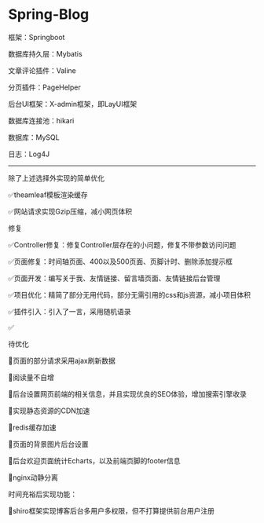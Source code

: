 # Spring-Blog

框架：Springboot

数据库持久层：Mybatis

文章评论插件：Valine

分页插件：PageHelper

后台UI框架：X-admin框架，即LayUI框架

数据库连接池：hikari

数据库：MySQL

日志：Log4J

------

除了上述选择外实现的简单优化

✅theamleaf模板渲染缓存

✅网站请求实现Gzip压缩，减小网页体积

修复

✅Controller修复：修复Controller层存在的小问题，修复不带参数访问问题

✅页面修复：时间轴页面、400以及500页面、页脚计时、删除添加提示框

✅页面开发：编写关于我、友情链接、留言墙页面、友情链接后台管理

✅项目优化：精简了部分无用代码，部分无需引用的css和js资源，减小项目体积

✅插件引入：引入了一言，采用随机语录

✅

待优化

🔲页面的部分请求采用ajax刷新数据

🔲阅读量不自增

🔲后台设置网页前端的相关信息，并且实现优良的SEO体验，增加搜索引擎收录

🔲实现静态资源的CDN加速

🔲redis缓存加速

🔲页面的背景图片后台设置

🔲后台欢迎页面统计Echarts，以及前端页脚的footer信息

🔲nginx动静分离

时间充裕后实现功能：

🔲shiro框架实现博客后台多用户多权限，但不打算提供前台用户注册
